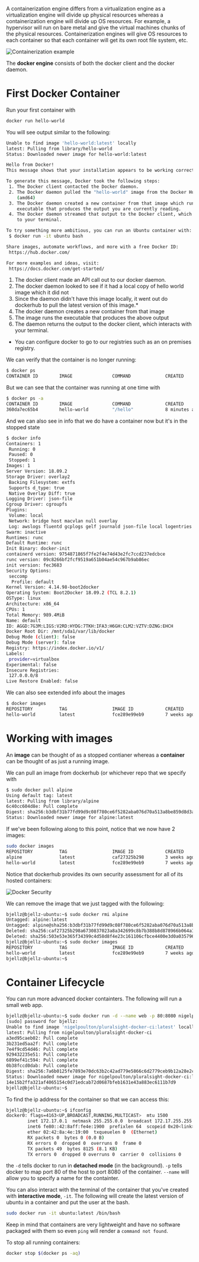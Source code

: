 A containerization engine differs from a virtualization engine as a virtualization engine will divide up physical resources whereas a containerization
engine will divide up OS resources. For example, a hypervisor will run on bare metal and give the virtual machines chunks of the physical resources. Containerization
engines will give OS resources to each container so that each container will get its own root file system, etc.

![Containerization example](https://www.bbvaopenmind.com/wp-content/uploads/2015/10/BBVA-OpenMind-Ahmed-Banafa-cointenarization-4-1.jpg)

The **docker engine** consists of both the docker client and the docker daemon.

# First Docker Container

Run your first container with
```bash
docker run hello-world
```

You will see output similar to the following:

```bash
Unable to find image 'hello-world:latest' locally
latest: Pulling from library/hello-world
Status: Downloaded newer image for hello-world:latest

Hello from Docker!
This message shows that your installation appears to be working correctly.

To generate this message, Docker took the following steps:
 1. The Docker client contacted the Docker daemon.
 2. The Docker daemon pulled the "hello-world" image from the Docker Hub.
    (amd64)
 3. The Docker daemon created a new container from that image which runs the
    executable that produces the output you are currently reading.
 4. The Docker daemon streamed that output to the Docker client, which sent it
    to your terminal.

To try something more ambitious, you can run an Ubuntu container with:
 $ docker run -it ubuntu bash

Share images, automate workflows, and more with a free Docker ID:
 https://hub.docker.com/

For more examples and ideas, visit:
 https://docs.docker.com/get-started/
 ```

1. The docker client made an API call out to our docker daemon.
2. The docker daemon looked to see if it had a local copy of hello world image which it did not
3. Since the daemon didn't have this image locally, it went out do dockerhub  to pull the latest version of this image.*
4. The docker daemon creates a new container from that image
5. The image runs the executable that produces the above output
5. The daemon returns the output to the docker client, which interacts with your terminal. 

* You can configure docker to go to our registries such as an on premises registry.

We can verify that the container is no longer running:
```bash
$ docker ps
CONTAINER ID        IMAGE               COMMAND             CREATED             STATUS              PORTS               NAMES

```
But we can see that the container was running at one time with
```bash
$ docker ps -a
CONTAINER ID        IMAGE               COMMAND             CREATED             STATUS                     PORTS               NAMES
360da7ec65b4        hello-world         "/hello"            8 minutes ago       Exited (0) 8 minutes ago                       quizzical_liskov
```


And we can also see in info that we do have a container now but it's in the stopped state
```bash
$ docker info
Containers: 1
 Running: 0
 Paused: 0
 Stopped: 1
Images: 1
Server Version: 18.09.2
Storage Driver: overlay2
 Backing Filesystem: extfs
 Supports d_type: true
 Native Overlay Diff: true
Logging Driver: json-file
Cgroup Driver: cgroupfs
Plugins:
 Volume: local
 Network: bridge host macvlan null overlay
 Log: awslogs fluentd gcplogs gelf journald json-file local logentries splunk syslog
Swarm: inactive
Runtimes: runc
Default Runtime: runc
Init Binary: docker-init
containerd version: 9754871865f7fe2f4e74d43e2fc7ccd237edcbce
runc version: 09c8266bf2fcf9519a651b04ae54c967b9ab86ec
init version: fec3683
Security Options:
 seccomp
  Profile: default
Kernel Version: 4.14.98-boot2docker
Operating System: Boot2Docker 18.09.2 (TCL 8.2.1)
OSType: linux
Architecture: x86_64
CPUs: 1
Total Memory: 989.4MiB
Name: default
ID: AGGD:7G3M:LIGS:V2RD:HYDG:7TKH:IFA3:H6GH:CLM2:VZTV:DZNG:EHCH
Docker Root Dir: /mnt/sda1/var/lib/docker
Debug Mode (client): false
Debug Mode (server): false
Registry: https://index.docker.io/v1/
Labels:
 provider=virtualbox
Experimental: false
Insecure Registries:
 127.0.0.0/8
Live Restore Enabled: false
```

We can also see extended info about the images

```bash
$ docker images
REPOSITORY          TAG                 IMAGE ID            CREATED             SIZE
hello-world         latest              fce289e99eb9        7 weeks ago         1.84kB

```

# Working with images

An **image** can be thought of as a stopped contianer whereas a **container** can be thought of as just a running image.

We can pull an image from dockerhub (or whichever repo that we specify with

```bash
$ sudo docker pull alpine
Using default tag: latest
latest: Pulling from library/alpine
6c40cc604d8e: Pull complete 
Digest: sha256:b3dbf31b77fd99d9c08f780ce6f5282aba076d70a513a8be859d8d3a4d0c92b8
Status: Downloaded newer image for alpine:latest
```
If we've been following along to this point, notice that we now have 2 images:
```bash
sudo docker images
REPOSITORY          TAG                 IMAGE ID            CREATED             SIZE
alpine              latest              caf27325b298        3 weeks ago         5.53MB
hello-world         latest              fce289e99eb9        7 weeks ago         1.84kB
```

Notice that dockerhub provides its own security assessment for all of its hosted containers:

![Docker Security](https://docs.docker.com/v17.12/docker-cloud/builds/images/scan-single.png)

We can remove the image that we just tagged with the following:

```bash
bjellz@bjellz-ubuntu:~$ sudo docker rmi alpine
Untagged: alpine:latest
Untagged: alpine@sha256:b3dbf31b77fd99d9c08f780ce6f5282aba076d70a513a8be859d8d3a4d0c92b8
Deleted: sha256:caf27325b298a6730837023a8a342699c8b7b388b8d878966b064a1320043019
Deleted: sha256:503e53e365f34399c4d58d8f4e23c161106cfbce4400e3d0a0357967bad69390
bjellz@bjellz-ubuntu:~$ sudo docker images
REPOSITORY          TAG                 IMAGE ID            CREATED             SIZE
hello-world         latest              fce289e99eb9        7 weeks ago         1.84kB
bjellz@bjellz-ubuntu:~$ 
```

# Container Lifecycle

You can run more advanced docker containters. The following will run a small web app.

```bash
bjellz@bjellz-ubuntu:~$ sudo docker run -d --name web -p 80:8080 nigelpoulton/pluralsight-docker-ci
[sudo] password for bjellz: 
Unable to find image 'nigelpoulton/pluralsight-docker-ci:latest' locally
latest: Pulling from nigelpoulton/pluralsight-docker-ci
a3ed95caeb02: Pull complete 
3b231ed5aa2f: Pull complete 
7e4f9cd54d46: Pull complete 
929432235e51: Pull complete 
6899ef41c594: Pull complete 
0b38fccd0dab: Pull complete 
Digest: sha256:7a6b0125fe7893e70dc63b2c42ad779e5866c6d2779ceb9b12a28e2c38bd8d3d
Status: Downloaded newer image for nigelpoulton/pluralsight-docker-ci:latest
14e15b2ffa321af4065154c0d71edcab72d0687bfeb1631e43a883ec6111b7d9
bjellz@bjellz-ubuntu:~$ 
```

To find the ip address for the container so that we can access this:

```bash
bjellz@bjellz-ubuntu:~$ ifconfig
docker0: flags=4163<UP,BROADCAST,RUNNING,MULTICAST>  mtu 1500
        inet 172.17.0.1  netmask 255.255.0.0  broadcast 172.17.255.255
        inet6 fe80::42:8aff:fe4e:1900  prefixlen 64  scopeid 0x20<link>
        ether 02:42:8a:4e:19:00  txqueuelen 0  (Ethernet)
        RX packets 0  bytes 0 (0.0 B)
        RX errors 0  dropped 0  overruns 0  frame 0
        TX packets 49  bytes 8125 (8.1 KB)
        TX errors 0  dropped 0 overruns 0  carrier 0  collisions 0

```

the `-d` tells docker to run in **detached mode** (in the background). `-p` tells docker to map port 80 of the host to port 8080 of the container. `--name` will allow you to specify a name for the containter.

You can also interact with the terminal of the container that you've created with **interactive mode**, `-it`. The following will create the latest version of ubuntu in a container and put the user at the bash.

```bash
sudo docker run -it ubuntu:latest /bin/bash
```
Keep in mind that containers are very lightweight and have no software packaged with them so even `ping` will render a `command not found`.

To stop all running containers:
```bash
docker stop $(docker ps -aq)
```
